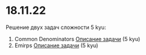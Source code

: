 # 18.11.22
Решение двух задач сложности 5 kyu:

1. Common Denominators [Описание задачи](https://www.codewars.com/kata/54d7660d2daf68c619000d95) (5 kyu)
2. Emirps [Описание задачи](https://www.codewars.com/kata/55de8eabd9bef5205e0000ba) (5 kyu)
